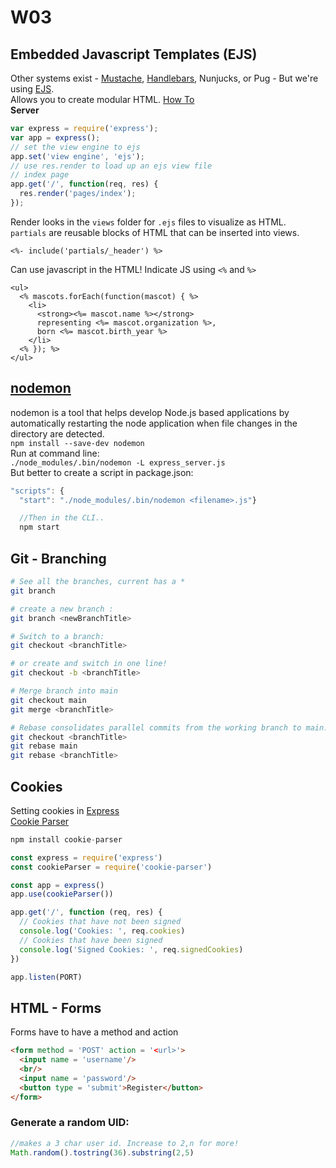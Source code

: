 # W03
## Embedded Javascript Templates (EJS)
Other systems exist - [Mustache](https://mustache.github.io/), [Handlebars](https://handlebarsjs.com/), Nunjucks, or Pug - But we're using [EJS](https://ejs.co/).\
Allows you to create modular HTML. [How To](https://www.digitalocean.com/community/tutorials/how-to-use-ejs-to-template-your-node-application)\
**Server**
```js
var express = require('express');
var app = express();
// set the view engine to ejs
app.set('view engine', 'ejs');
// use res.render to load up an ejs view file
// index page
app.get('/', function(req, res) {
  res.render('pages/index');
});
```
Render looks in the `views` folder for `.ejs` files to visualize as HTML.\
`partials` are reusable blocks of HTML that can be inserted into views. 
```
<%- include('partials/_header') %>
```

Can use javascript in the HTML! Indicate JS using `<%` and `%>`
```
<ul>
  <% mascots.forEach(function(mascot) { %>
    <li>
      <strong><%= mascot.name %></strong>
      representing <%= mascot.organization %>,
      born <%= mascot.birth_year %>
    </li>
  <% }); %>
</ul>
```
## [nodemon](https://www.npmjs.com/package/nodemon)
nodemon is a tool that helps develop Node.js based applications by automatically restarting the node application when file changes in the directory are detected.\
`npm install --save-dev nodemon`\
Run at command line:\
`./node_modules/.bin/nodemon -L express_server.js`\
But better to create a script in package.json:
```jsx
"scripts": {
  "start": "./node_modules/.bin/nodemon <filename>.js"}

  //Then in the CLI..
  npm start
  ```

  ## Git - Branching
```bash
# See all the branches, current has a *
git branch

# create a new branch :
git branch <newBranchTitle>

# Switch to a branch:
git checkout <branchTitle>

# or create and switch in one line!
git checkout -b <branchTitle>

# Merge branch into main
git checkout main
git merge <branchTitle>

# Rebase consolidates parallel commits from the working branch to main:
git checkout <branchTitle>
git rebase main
git rebase <branchTitle>
```
## Cookies
Setting cookies in [Express](https://expressjs.com/en/api.html#res.cookie)\
[Cookie Parser](https://github.com/expressjs/cookie-parser) 
``` js 
npm install cookie-parser

const express = require('express')
const cookieParser = require('cookie-parser')

const app = express()
app.use(cookieParser())

app.get('/', function (req, res) {
  // Cookies that have not been signed
  console.log('Cookies: ', req.cookies)
  // Cookies that have been signed
  console.log('Signed Cookies: ', req.signedCookies)
})

app.listen(PORT)
```
## HTML - Forms
Forms have to have a method and action
```html
<form method = 'POST' action = '<url>'>
  <input name = 'username'/>
  <br/>
  <input name = 'password'/>
  <button type = 'submit'>Register</button>
</form>
```

### Generate a random UID:
```js 
//makes a 3 char user id. Increase to 2,n for more!
Math.random().tostring(36).substring(2,5)



 
